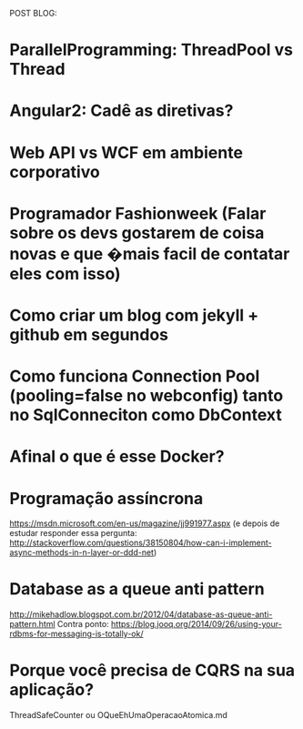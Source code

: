 POST BLOG:
# ParallelProgramming: ThreadPool vs Thread
# Angular2: Cadê as diretivas?
# Web API vs WCF em ambiente corporativo

# Programador Fashionweek (Falar sobre os devs gostarem de coisa novas e que �mais facil de contatar eles com isso)

# Como criar um blog com jekyll + github em segundos

# Como funciona Connection Pool (pooling=false no webconfig) tanto no SqlConneciton como DbContext

# Afinal o que é esse Docker?

# Programação assíncrona 
https://msdn.microsoft.com/en-us/magazine/jj991977.aspx
(e depois de estudar responder essa pergunta: http://stackoverflow.com/questions/38150804/how-can-i-implement-async-methods-in-n-layer-or-ddd-net)

# Database as a queue anti pattern
http://mikehadlow.blogspot.com.br/2012/04/database-as-queue-anti-pattern.html
Contra ponto: https://blog.jooq.org/2014/09/26/using-your-rdbms-for-messaging-is-totally-ok/

# Porque você precisa de CQRS na sua aplicação?
ThreadSafeCounter ou OQueEhUmaOperacaoAtomica.md
